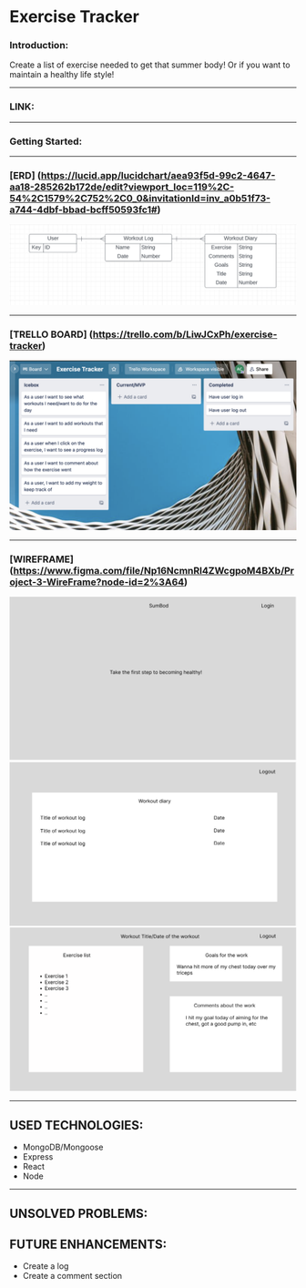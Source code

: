 # Exercise Tracker

### Introduction: 
Create a list of exercise needed to get that summer body! Or if you want to maintain a healthy life style!
<hr>

### LINK:
<hr>

### Getting Started:
<hr>

### [ERD] (https://lucid.app/lucidchart/aea93f5d-99c2-4647-aa18-285262b172de/edit?viewport_loc=119%2C-54%2C1579%2C752%2C0_0&invitationId=inv_a0b51f73-a744-4dbf-bbad-bcff50593fc1#)
![ERD](images/ERD.png)
<hr>

### [TRELLO BOARD] (https://trello.com/b/LiwJCxPh/exercise-tracker)
![Trello Board](images/trello.png)
<hr>

### [WIREFRAME] (https://www.figma.com/file/Np16NcmnRl4ZWcgpoM4BXb/Project-3-WireFrame?node-id=2%3A64)
![wireframe](images/wireframe1.png)
![wireframe](images/wireframe2.png)
![wireframe](images/wireframe3.png)
<hr>

## USED TECHNOLOGIES:
- MongoDB/Mongoose
- Express
- React
- Node
<hr>

## UNSOLVED PROBLEMS:

## FUTURE ENHANCEMENTS: 
- Create a log 
- Create a comment section

